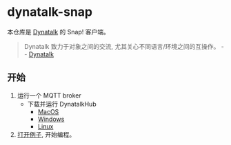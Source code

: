 # dynatalk-snap

本仓库是 [Dynatalk](https://github.com/wwj718/Dynatalk) 的 Snap! 客户端。

> Dynatalk 致力于对象之间的交流, 尤其关心不同语言/环境之间的互操作。 -- [Dynatalk](https://github.com/wwj718/Dynatalk)


## 开始

1. 运行一个 MQTT broker
    -   下载并运行 DynatalkHub
        -   [MacOS](https://scratch3-files.just4fun.site/DynatalkHub-0.1.0.zip)
        -   [Windows](https://scratch3-files.just4fun.site/DynatalkHub-0.1.0-win.zip)
        -   [Linux](https://github.com/wwj718/Dynatalk/tree/main/mqtt)
2. [打开例子](https://codelabclub.github.io/Snap/snap.html#open:https://wwj718.github.io/post/img/dynatalk-demo-20240330.xml), 开始编程。